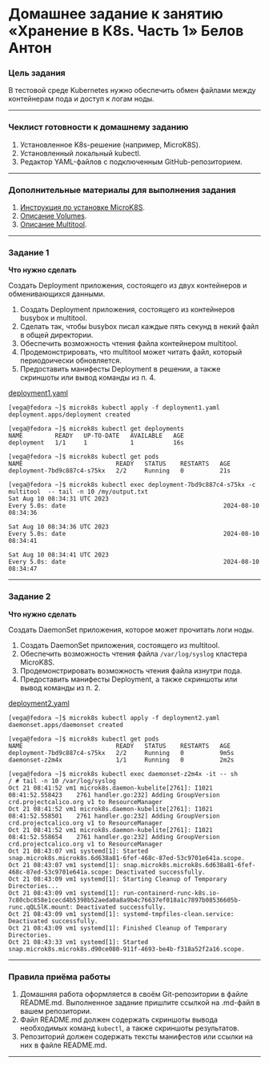 # Домашнее задание к занятию «Хранение в K8s. Часть 1» Белов Антон

### Цель задания

В тестовой среде Kubernetes нужно обеспечить обмен файлами между контейнерам пода и доступ к логам ноды.

------

### Чеклист готовности к домашнему заданию

1. Установленное K8s-решение (например, MicroK8S).
2. Установленный локальный kubectl.
3. Редактор YAML-файлов с подключенным GitHub-репозиторием.

------

### Дополнительные материалы для выполнения задания

1. [Инструкция по установке MicroK8S](https://microk8s.io/docs/getting-started).
2. [Описание Volumes](https://kubernetes.io/docs/concepts/storage/volumes/).
3. [Описание Multitool](https://github.com/wbitt/Network-MultiTool).

------

### Задание 1 

**Что нужно сделать**

Создать Deployment приложения, состоящего из двух контейнеров и обменивающихся данными.

1. Создать Deployment приложения, состоящего из контейнеров busybox и multitool.
2. Сделать так, чтобы busybox писал каждые пять секунд в некий файл в общей директории.
3. Обеспечить возможность чтения файла контейнером multitool.
4. Продемонстрировать, что multitool может читать файл, который периодоически обновляется.
5. Предоставить манифесты Deployment в решении, а также скриншоты или вывод команды из п. 4.

[deployment1.yaml](https://github.com/Belovant/kubernetes/blob/main/6/deployment1.yaml)

```
[vega@fedora ~]$ microk8s kubectl apply -f deployment1.yaml
deployment.apps/deployment created

[vega@fedora ~]$ microk8s kubectl get deployments
NAME         READY   UP-TO-DATE   AVAILABLE   AGE
deployment   1/1     1            1           16s

[vega@fedora ~]$ microk8s kubectl get pods
NAME                          READY   STATUS    RESTARTS   AGE
deployment-7bd9c887c4-s75kx   2/2     Running   0          21s

[vega@fedora ~]$ microk8s kubectl exec deployment-7bd9c887c4-s75kx -c multitool  -- tail -n 10 /my/output.txt
Sat Aug 10 08:34:31 UTC 2023
Every 5.0s: date                                            2024-08-10 08:34:36

Sat Aug 10 08:34:36 UTC 2023
Every 5.0s: date                                            2024-08-10 08:34:41

Sat Aug 10 08:34:41 UTC 2023
Every 5.0s: date                                            2024-08-10 08:34:47
```

------

### Задание 2

**Что нужно сделать**

Создать DaemonSet приложения, которое может прочитать логи ноды.

1. Создать DaemonSet приложения, состоящего из multitool.
2. Обеспечить возможность чтения файла `/var/log/syslog` кластера MicroK8S.
3. Продемонстрировать возможность чтения файла изнутри пода.
4. Предоставить манифесты Deployment, а также скриншоты или вывод команды из п. 2.

[deployment2.yaml](https://github.com/Belovant/kubernetes/blob/main/6/deployment2.yaml)

```
[vega@fedora ~]$ microk8s kubectl apply -f deployment2.yaml
daemonset.apps/daemonset created

[vega@fedora ~]$ microk8s kubectl get pods
NAME                          READY   STATUS    RESTARTS   AGE
deployment-7bd9c887c4-s75kx   2/2     Running   0          9m5s
daemonset-z2m4x               1/1     Running   0          2m2s

[vega@fedora ~]$ microk8s kubectl exec daemonset-z2m4x -it -- sh
/ # tail -n 10 /var/log/syslog
Oct 21 08:41:52 vm1 microk8s.daemon-kubelite[2761]: I1021 08:41:52.558423    2761 handler.go:232] Adding GroupVersion crd.projectcalico.org v1 to ResourceManager
Oct 21 08:41:52 vm1 microk8s.daemon-kubelite[2761]: I1021 08:41:52.558501    2761 handler.go:232] Adding GroupVersion crd.projectcalico.org v1 to ResourceManager
Oct 21 08:41:52 vm1 microk8s.daemon-kubelite[2761]: I1021 08:41:52.558654    2761 handler.go:232] Adding GroupVersion crd.projectcalico.org v1 to ResourceManager
Oct 21 08:43:07 vm1 systemd[1]: Started snap.microk8s.microk8s.6d638a81-6fef-468c-87ed-53c9701e641a.scope.
Oct 21 08:43:07 vm1 systemd[1]: snap.microk8s.microk8s.6d638a81-6fef-468c-87ed-53c9701e641a.scope: Deactivated successfully.
Oct 21 08:43:09 vm1 systemd[1]: Starting Cleanup of Temporary Directories...
Oct 21 08:43:09 vm1 systemd[1]: run-containerd-runc-k8s.io-7c80cbc858e1cecd4b5398b52aeda0a8a9b4c76637ef018a1c7897b08536605b-runc.qQLSlK.mount: Deactivated successfully.
Oct 21 08:43:09 vm1 systemd[1]: systemd-tmpfiles-clean.service: Deactivated successfully.
Oct 21 08:43:09 vm1 systemd[1]: Finished Cleanup of Temporary Directories.
Oct 21 08:43:33 vm1 systemd[1]: Started snap.microk8s.microk8s.d90ce080-911f-4693-be4b-f318a52f2a16.scope.
```
------

### Правила приёма работы

1. Домашняя работа оформляется в своём Git-репозитории в файле README.md. Выполненное задание пришлите ссылкой на .md-файл в вашем репозитории.
2. Файл README.md должен содержать скриншоты вывода необходимых команд `kubectl`, а также скриншоты результатов.
3. Репозиторий должен содержать тексты манифестов или ссылки на них в файле README.md.

------
